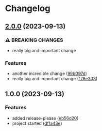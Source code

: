 # Changelog

## [2.0.0](https://github.com/jorgenavben/prueba-release-please/compare/v1.0.0...v2.0.0) (2023-09-13)


### ⚠ BREAKING CHANGES

* really big and important change

### Features

* another incredible change ([99b097d](https://github.com/jorgenavben/prueba-release-please/commit/99b097dedaf1ef3acfbbc603695c0078ce853119))
* really big and important change ([178e303](https://github.com/jorgenavben/prueba-release-please/commit/178e303cb31cb7e29b790b0361ae4ef0bb64d1c5))

## 1.0.0 (2023-09-13)


### Features

* added release-please ([eb56d20](https://github.com/jorgenavben/prueba-release-please/commit/eb56d2084cc078cec5a73b2600d3ff3a45d82257))
* project started ([df1a43e](https://github.com/jorgenavben/prueba-release-please/commit/df1a43e14a0f7b74e42ea1118000fbd425fe4f99))
